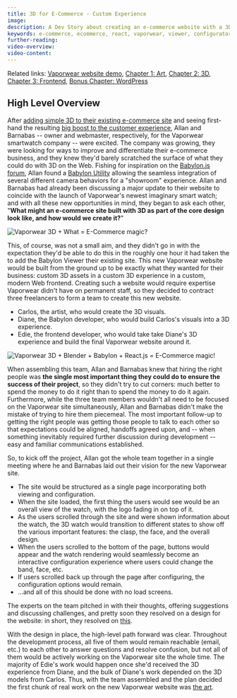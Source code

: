 ```yaml
---
title: 3D for E-Commerce - Custom Experience
image:
description: A Dev Story about creating an e-commerce website with a 3D viewer/configurator built into the design.
keywords: e-commerce, ecommerce, react, vaporwear, viewer, configurator
further-reading:
video-overview:
video-content:
---
```


Related links:
[Vaporwear website demo](https://syntheticmagus.github.io/vaporwear-react-site-deployment/),
[Chapter 1: Art](./vaporwearConfigurator/art),
[Chapter 2: 3D](./vaporwearConfigurator/3d),
[Chapter 3: Frontend](./vaporwearConfigurator/frontend),
[Bonus Chapter: WordPress](./vaporwearConfigurator/wordpress)

## High Level Overview

After 
[adding simple 3D to their existing e-commerce site](./vaporwearViewer)
and seeing first-hand the resulting 
[big boost to the customer experience](https://www.zdnet.com/article/2021-is-the-year-that-3d-and-augmented-reality-for-commerce-cashes-in/), 
Allan and Barnabas -- owner and webmaster, respectively, for the Vaporwear
smartwatch company -- were excited. The company was growing, they were
looking for ways to improve and differentiate their e-commerce business,
and they knew they'd barely scratched the surface of what they could do
with 3D on the Web. Fishing for inspiration on the 
[Babylon.js forum](https://forum.babylonjs.com/c/demos),
Allan found a
[Babylon Utility](./showroomCamera) 
allowing the seamless integration of several different camera behaviors
for a "showroom" experience. Allan and Barnabas had already been discussing
a major update to their website to coincide with the launch of Vaporwear's
newest imaginary smart watch; and with all these new opportunities in 
mind, they began to ask each other, "**What might an e-commerce site
built with 3D as part of the core design look like, and how would we 
create it?**"

![Vaporwear 3D + What = E-Commerce magic?](/img/devStories/vaporwearConfigurator/question.png)

This, of course, was not a small aim, and they didn't go in with the 
expectation they'd be able to do this in the roughly one hour it had taken
the to add the Babylon Viewer their existing site. This new Vaporwear
website would be built from the ground up to be exactly what they wanted
for their business: custom 3D assets in a custom 3D experience in a
custom, modern Web frontend. Creating such a website would require 
expertise Vaporwear didn't have on permanent staff, so they decided to 
contract three freelancers to form a team to create this new website.

-   Carlos, the artist, who would create the 3D visuals.
-   Diane, the Babylon developer, who would build Carlos's visuals into a
    3D experience.
-   Edie, the frontend developer, who would take take Diane's 3D experience
    and build the final Vaporwear website around it.

![Vaporwear 3D + Blender + Babylon + React.js = E-Commerce magic!](/img/devStories/vaporwearConfigurator/answer.png)

When assembling this team, Allan and Barnabas knew that hiring the right
people was **the single most important thing they could do to ensure the
success of their project**, so they didn't try to cut corners: much better
to spend the money to do it right than to spend the money to do it again.
Furthermore, while the three team members wouldn't all need to be 
focused on the Vaporwear site simultaneously, Allan and Barnabas didn't 
make the mistake of trying to hire them piecemeal. The most important
follow-up to getting the right people was getting those people to talk 
to each other so that expectations could be aligned, handoffs agreed upon,
and -- when something inevitably required further discussion during
development -- easy and familiar communications established.

So, to kick off the project, Allan got the whole team together in a single
meeting where he and Barnabas laid out their vision for the new Vaporwear 
site.

-   The site would be structured as a single page incorporating both 
    viewing and configuration.
-   When the site loaded, the first thing the users would see would be 
    an overall view of the watch, with the logo fading in on top of it.
-   As the users scrolled through the site and were shown information
    about the watch, the 3D watch would transition to different states
    to show off the various important features: the clasp, the face,
    and the overall design.
-   When the users scrolled to the bottom of the page, buttons would
    appear and the watch rendering would seamlessly become an interactive
    configuration experience where users could change the band, face, etc.
-   If users scrolled back up through the page after configuring, the
    configuration options would remain.
-   ...and all of this should be done with no load screens.

The experts on the team pitched in with their thoughts, offering 
suggestions and discussing challenges, and pretty soon they resolved on
a design for the website: in short, they resolved on 
[this](https://syntheticmagus.github.io/vaporwear-react-site-deployment/).

With the design in place, the high-level path forward was clear. Throughout
the development process, all five of them would remain reachable (email, 
etc.) to each other to answer questions and resolve confusion, but not 
all of them would be actively working on the Vaporwear site the whole
time. The majority of Edie's work would happen once she'd received the
3D experience from Diane, and the bulk of Diane's work depended on the
3D models from Carlos. Thus, with the team assembled and the plan decided
the first chunk of real work on the new Vaporwear website was 
[the art](./vaporwearConfigurator/art).
